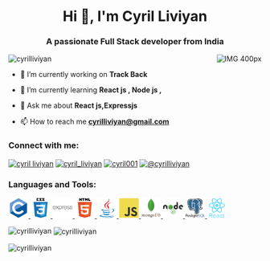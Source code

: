 <h1 align="center">Hi 👋, I'm Cyril Liviyan</h1>
<h3 align="center">A passionate Full Stack developer from India</h3>
<img align="right" alt="IMG 400px" src="https://i.pinimg.com/originals/27/82/f9/2782f930fe6f9c911c19f0431da0eab5.jpg"/>

<p align="left"> <img src="https://komarev.com/ghpvc/?username=cyrilliviyan&label=Profile%20views&color=0e75b6&style=flat" alt="cyrilliviyan" /> </p>

- 🔭 I’m currently working on ****Track Back****

- 🌱 I’m currently learning **React js , Node js ,**

- 💬 Ask me about **React js,Expressjs**

- 📫 How to reach me **cyrilliviyan@gmail.com**

<h3 align="left">Connect with me:</h3>
<p align="left">
<a href="https://linkedin.com/in/cyril liviyan" target="blank"><img align="center" src="https://raw.githubusercontent.com/rahuldkjain/github-profile-readme-generator/master/src/images/icons/Social/linked-in-alt.svg" alt="cyril liviyan" height="30" width="40" /></a>
<a href="https://instagram.com/cyril_liviyan" target="blank"><img align="center" src="https://raw.githubusercontent.com/rahuldkjain/github-profile-readme-generator/master/src/images/icons/Social/instagram.svg" alt="cyril_liviyan" height="30" width="40" /></a>
<a href="https://www.leetcode.com/cyril001" target="blank"><img align="center" src="https://raw.githubusercontent.com/rahuldkjain/github-profile-readme-generator/master/src/images/icons/Social/leet-code.svg" alt="cyril001" height="30" width="40" /></a>
<a href="https://www.hackerearth.com/@cyrilliviyan" target="blank"><img align="center" src="https://raw.githubusercontent.com/rahuldkjain/github-profile-readme-generator/master/src/images/icons/Social/hackerearth.svg" alt="@cyrilliviyan" height="30" width="40" /></a>
</p>

<h3 align="left">Languages and Tools:</h3>
<p align="left"> <a href="https://www.cprogramming.com/" target="_blank" rel="noreferrer"> <img src="https://raw.githubusercontent.com/devicons/devicon/master/icons/c/c-original.svg" alt="c" width="40" height="40"/> </a> <a href="https://www.w3schools.com/css/" target="_blank" rel="noreferrer"> <img src="https://raw.githubusercontent.com/devicons/devicon/master/icons/css3/css3-original-wordmark.svg" alt="css3" width="40" height="40"/> </a> <a href="https://expressjs.com" target="_blank" rel="noreferrer"> <img src="https://raw.githubusercontent.com/devicons/devicon/master/icons/express/express-original-wordmark.svg" alt="express" width="40" height="40"/> </a> <a href="https://www.w3.org/html/" target="_blank" rel="noreferrer"> <img src="https://raw.githubusercontent.com/devicons/devicon/master/icons/html5/html5-original-wordmark.svg" alt="html5" width="40" height="40"/> </a> <a href="https://www.java.com" target="_blank" rel="noreferrer"> <img src="https://raw.githubusercontent.com/devicons/devicon/master/icons/java/java-original.svg" alt="java" width="40" height="40"/> </a> <a href="https://developer.mozilla.org/en-US/docs/Web/JavaScript" target="_blank" rel="noreferrer"> <img src="https://raw.githubusercontent.com/devicons/devicon/master/icons/javascript/javascript-original.svg" alt="javascript" width="40" height="40"/> </a> <a href="https://www.mongodb.com/" target="_blank" rel="noreferrer"> <img src="https://raw.githubusercontent.com/devicons/devicon/master/icons/mongodb/mongodb-original-wordmark.svg" alt="mongodb" width="40" height="40"/> </a> <a href="https://nodejs.org" target="_blank" rel="noreferrer"> <img src="https://raw.githubusercontent.com/devicons/devicon/master/icons/nodejs/nodejs-original-wordmark.svg" alt="nodejs" width="40" height="40"/> </a> <a href="https://www.postgresql.org" target="_blank" rel="noreferrer"> <img src="https://raw.githubusercontent.com/devicons/devicon/master/icons/postgresql/postgresql-original-wordmark.svg" alt="postgresql" width="40" height="40"/> </a> <a href="https://reactjs.org/" target="_blank" rel="noreferrer"> <img src="https://raw.githubusercontent.com/devicons/devicon/master/icons/react/react-original-wordmark.svg" alt="react" width="40" height="40"/> </a> </p>

<p><img align="left" src="https://github-readme-stats.vercel.app/api/top-langs?username=cyrilliviyan&show_icons=true&locale=en&layout=compact" alt="cyrilliviyan" /></p>

<p>&nbsp;<img align="center" src="https://github-readme-stats.vercel.app/api?username=cyrilliviyan&show_icons=true&locale=en" alt="cyrilliviyan" /></p>

<p><img align="center" src="https://github-readme-streak-stats.herokuapp.com/?user=cyrilliviyan&" alt="cyrilliviyan" /></p>
